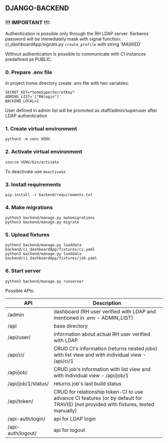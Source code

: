 ## DJANGO-BACKEND

### **!!!** IMPORTANT **!!!**:

Authentication is possible only through the RH LDAP server.
Kerberos password will be immediately mask with signal function:
ci_dashboardApp/signals.py `create_profile` with string 'MASKED'

Without authentication is possible to communicate with CI instances predefined as PUBLIC.

### 0. Prepare .env file

In project home directory create .env file with two variables:

```
SECRET_KEY=*SomeSuperSecretKey*
ADMINS_LIST='["RHlogin"]'
BACKEND_LOCAL=1
```

User defined in admin list will be promoted as staff/admin/superuser after LDAP authentication

### 1. Create virtual environment

```
python3 -m venv VENV
```

### 2. Activate virtual environment

```
source VENV/bin/activate
```

To deactivate use `deactivate`

### 3. Install requirements

```
pip install -r backend/requirements.txt
```

### 4. Make migrations

```
python3 backend/manage.py makemigrations
python3 backend/manage.py migrate
```

### 5. Upload fixtures

```
python3 backend/manage.py loaddata backend/ci_dashboardApp/fixtures/ci.yaml
python3 backend/manage.py loaddata backend/ci_dashboardApp/fixtures/job.yaml
```

### 6. Start server

```
python3 backend/manage.py runserver
```

Possible APIs:

| API                | Description                                                                                                                        |
| ------------------ |------------------------------------------------------------------------------------------------------------------------------------|
| /admin             | dashboard (RH user verified with LDAP and mentioned in .env - ADMIN_LIST)                                                          |
| /api               | base directory                                                                                                                     |
| /api/user/         | information about actual RH user verified with LDAP                                                                                |
| /api/ci/           | CRUD CI's information (returns nested jobs) with list view and with individual view - /api/ci/1                                    |
| /api/job/          | CRUD job's information with list view and with individual view - /api/job/1                                                        |
| /api/job/1/status/ | returns job's last build status                                                                                                    |
| /api/token/        | CRUD for relationship token-CI to use advance CI features (or by default for TRAVIS) (not provided with fixtures, tested manually) |
| /api-auth/login/   | api for LDAP login                                                                                                                 |
| /api-auth/logout/  | api for logout                                                                                                                     |